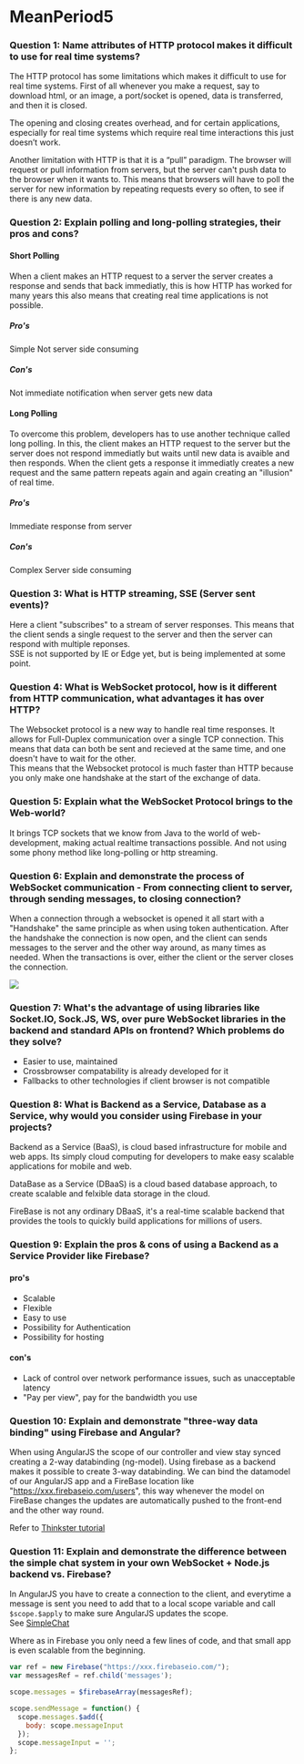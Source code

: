 # MeanPeriod5
### Question 1: Name attributes of HTTP protocol makes it difficult to use for real time systems?
The HTTP protocol has some limitations which makes it difficult to use for real time systems. First of all whenever you make a request, say to download html, or an image, a port/socket is opened, data is transferred, and then it is closed.

The opening and closing creates overhead, and for certain applications, especially for real time systems which require real time interactions this just doesn’t work.

Another limitation with HTTP is that it is a “pull” paradigm. The browser will request or pull information from servers, but the server can't push data to the browser when it wants to. This means that browsers will have to poll the server for new information by repeating requests every so often, to see if there is any new data.


### Question 2: Explain polling and long-polling strategies, their pros and cons?
#### Short Polling
When a client makes an HTTP request to a server the server creates a response and sends that back immediatly, this is how HTTP has worked for many years this also means that creating real time applications is not possible.

##### Pro's 
Simple
Not server side consuming

##### Con's
Not immediate notification when server gets new data

#### Long Polling
To overcome this problem, developers has to use another technique called long polling. In this, the client makes an HTTP request to the server but the server does not respond immediatly but waits until new data is avaible and then responds. When the client gets a response it immediatly creates a new request and the same pattern repeats again and again creating an "illusion" of real time.

##### Pro's 
Immediate response from server

##### Con's
Complex
Server side consuming

### Question 3: What is HTTP streaming, SSE (Server sent events)?
Here a client "subscribes" to a stream of server responses. This means that the client sends a single request to the server and then the server can respond with multiple reponses.  
SSE is not supported by IE or Edge yet, but is being implemented at some point.


### Question 4: What is WebSocket protocol, how is it different from HTTP communication, what advantages it has over HTTP?
The Websocket protocol is a new way to handle real time responses. It allows for Full-Duplex communication over a single TCP connection. This means that data can both be sent and recieved at the same time, and one doesn't have to wait for the other.  
This means that the Websocket protocol is much faster than HTTP because you only make one handshake at the start of the exchange of data.


### Question 5: Explain what the WebSocket Protocol brings to the Web-world?
It brings TCP sockets that we know from Java to the world of web-development, making actual realtime transactions possible. And not using some phony method like long-polling or http streaming.


### Question 6: Explain and demonstrate the process of WebSocket communication - From connecting client to server, through sending messages, to closing connection?
When a connection through a websocket is opened it all start with a "Handshake" the same principle as when using token authentication. After the handshake the connection is now open, and the client can sends messages to the server and the other way around, as many times as needed. When the transactions is over, either the client or the server closes the connection.

![](https://www.pubnub.com/static/images/get-started/websockets_guides.png)


### Question 7: What's the advantage of using libraries like Socket.IO, Sock.JS, WS, over pure WebSocket libraries in the backend and standard APIs on frontend? Which problems do they solve?
* Easier to use, maintained
* Crossbrowser compatability is already developed for it
* Fallbacks to other technologies if client browser is not compatible


### Question 8: What is Backend as a Service, Database as a Service, why would you consider using Firebase in your projects?
Backend as a Service (BaaS), is cloud based infrastructure for mobile and web apps. Its simply cloud computing for developers to make easy scalable applications for mobile and web.  

DataBase as a Service (DBaaS) is a cloud based database approach, to create scalable and felxible data storage in the cloud. 

FireBase is not any ordinary DBaaS, it's a real-time scalable backend that provides the tools to quickly build applications for millions of users. 


### Question 9: Explain the pros & cons of using a Backend as a Service Provider like Firebase?
#### pro's 
* Scalable
* Flexible
* Easy to use
* Possibility for Authentication
* Possibility for hosting
#### con's
* Lack of control over network performance issues, such as unacceptable latency 
* "Pay per view", pay for the bandwidth you use

### Question 10: Explain and demonstrate "three-way data binding" using Firebase and Angular?
When using AngularJS the scope of our controller and view stay synced creating a 2-way databinding (ng-model). Using firebase as a backend makes it possible to create 3-way databinding. We can bind the datamodel of our AngularJS app and a FireBase location like "https://xxx.firebaseio.com/users", this way whenever the model on FireBase changes the updates are automatically pushed to the front-end and the other way round.

Refer to [Thinkster tutorial]

### Question 11: Explain and demonstrate the difference between the simple chat system in your own WebSocket + Node.js backend vs. Firebase?
In AngularJS you have to create a connection to the client, and everytime a message is sent you need to add that to a local scope variable and call ``` $scope.$apply ``` to make sure AngularJS updates the scope.  
See [SimpleChat]

Where as in Firebase you only need a few lines of code, and that small app is even scalable from the beginning. 
```javascript
var ref = new Firebase("https://xxx.firebaseio.com/");
var messagesRef = ref.child('messages');

scope.messages = $firebaseArray(messagesRef);

scope.sendMessage = function() {
  scope.messages.$add({
    body: scope.messageInput
  });
  scope.messageInput = '';
};
```

[Thinkster tutorial]: <https://github.com/JonasRafn>
[SimpleChat]:<https://github.com/JonasRafn/SimpleChatSocket>
